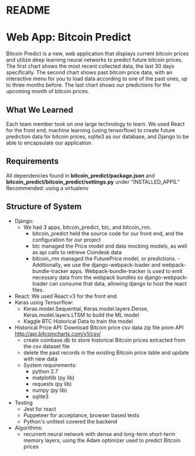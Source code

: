 # README

Web App: Bitcoin Predict
================

Bitcoin Predict is a new, web application that displays current bitcoin prices and utilize deep learning neural networks to predict future bitcoin prices. The first chart shows the most recent collected data, the last 30 days specifically. The second chart shows past bitcoin price data, with an interactive menu for you to load data according to one of the past ones, up to three months before. The last chart shows our predictions for the upcoming month of bitcoin prices.

What We Learned
---------------
Each team member took on one large technology to learn. We used React for the front end, machine learning (using tensorflow) to create future prediction data for bitcoin prices, sqlite3 as our database, and Django to be able to encapsulate our application.

Requirements
---------------
All dependencies found in **bitcoin_predict/package.json** and **bitcoin_predict/bitcoin_predict/settings.py** under "INSTALLED_APPS." Recommended: using a virtualenv

Structure of System
-------------------
- Django: 
    - We had 3 apps, bitcoin_predict, btc, and bitcoin_rnn.  
        - bitcoin_predict held the source code for our front end, and the configuration for our project
        - btc managed the Price model and data mocking models, as well as api calls to retrieve Coindesk data
        - bitcoin_rnn managed the FuturePrice model, or predictions.
        -Additionally, we use the django-webpack-loader and webpack-bundle-tracker apps. Webpack-bundle-tracker is used to emit                  necessary data from the webpack bundles so django-webpack-loader can consume that data, allowing django to host the react                files.
- React: 
We used React v3 for the front end. 
- Keras using Tensorflow: 
    - Keras.model.Sequential, Keras.model.layers.Dense, Keras.model.layers.LTSM to build the ML model
    - Kaggle BTC Historical Data to train the model
- Historical Price API:
Download Bitcoin price csv data zip file prom API http://api.bitcoincharts.com/v1/csv/
    - create coinbase.db to store historical Bitcoin prices extracted from the csv dataset file
    - delete the past records in the existing Bitcoin price table and update with new data
    - System requirements:
      * python 2.7
      * matplotlib (py lib)
      * requests (py lib)
      * numpy (py lib)
      * sqlite3
- Testing
    - Jest for react
    - Puppeteer for acceptance, browser based tests
    - Python's unittest covered the backend
- Algorithms: 
    - recurrent neural network with dense and long-term short-term memory layers, using the Adam optimizer used to predict Bitcoin prices 

